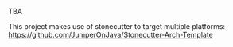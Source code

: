 TBA

This project makes use of stonecutter to target multiple platforms: https://github.com/JumperOnJava/Stonecutter-Arch-Template